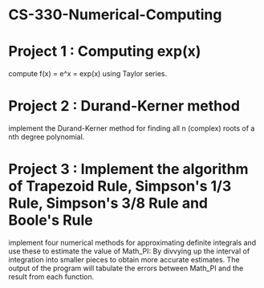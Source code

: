 # CS-330-Numerical-Computing

# Project 1 : Computing exp(x)
compute f(x) = e^x = exp(x) using Taylor series. 

# Project 2 : Durand-Kerner method
implement the Durand-Kerner method for finding all n (complex) roots of a nth degree polynomial.

# Project 3 : Implement the algorithm of Trapezoid Rule, Simpson's 1/3 Rule, Simpson's 3/8 Rule and Boole's Rule
implement four numerical methods for approximating definite integrals and use these to estimate the value of Math_PI: By divvying up the interval 
of integration into smaller pieces to obtain more accurate estimates. The output of the program will tabulate the errors between Math_PI and the result from each function.
